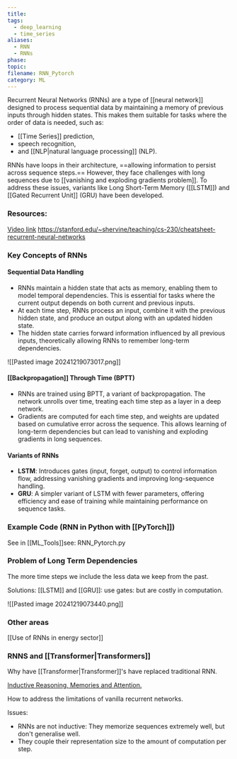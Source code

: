 ```yaml
---
title: 
tags:
  - deep_learning
  - time_series
aliases:
  - RNN
  - RNNs
phase: 
topic: 
filename: RNN_Pytorch
category: ML
---
```

Recurrent Neural Networks (RNNs) are a type of [[neural network]] designed to process sequential data by maintaining a memory of previous inputs through hidden states. This makes them suitable for tasks where the order of data is needed, such as:

- [[Time Series]] prediction, 
- speech recognition, 
- and [[NLP|natural language processing]] (NLP). 

RNNs have loops in their architecture, ==allowing information to persist across sequence steps.== However, they face challenges with long sequences due to [[vanishing and exploding gradients problem]]. To address these issues, variants like Long Short-Term Memory ([[LSTM]]) and [[Gated Recurrent Unit]] (GRU) have been developed.
### Resources:
[Video link](https://www.youtube.com/watch?v=TLLqsEyt8NI&list=PLcWfeUsAys2nPgh-gYRlexc6xvscdvHqX&index=9)
https://stanford.edu/~shervine/teaching/cs-230/cheatsheet-recurrent-neural-networks

### Key Concepts of RNNs

#### Sequential Data Handling
- RNNs maintain a hidden state that acts as memory, enabling them to model temporal dependencies. This is essential for tasks where the current output depends on both current and previous inputs.
- At each time step, RNNs process an input, combine it with the previous hidden state, and produce an output along with an updated hidden state.
- The hidden state carries forward information influenced by all previous inputs, theoretically allowing RNNs to remember long-term dependencies.

![[Pasted image 20241219073017.png]]


#### [[Backpropagation]] Through Time (BPTT)
- RNNs are trained using BPTT, a variant of backpropagation. The network unrolls over time, treating each time step as a layer in a deep network.
- Gradients are computed for each time step, and weights are updated based on cumulative error across the sequence. This allows learning of long-term dependencies but can lead to vanishing and exploding gradients in long sequences.
#### Variants of RNNs
- **LSTM**: Introduces gates (input, forget, output) to control information flow, addressing vanishing gradients and improving long-sequence handling.
- **GRU**: A simpler variant of LSTM with fewer parameters, offering efficiency and ease of training while maintaining performance on sequence tasks.
### Example Code (RNN in Python with [[PyTorch]])

See in [[ML_Tools]]see: RNN_Pytorch.py

### Problem of Long Term Dependencies

The more time steps we include the less data we keep from the past.

Solutions: [[LSTM]] and [[GRU]]: use gates: but are costly in computation.

![[Pasted image 20241219073440.png]]

### Other areas

[[Use of RNNs in energy sector]]

### RNNS and [[Transformer|Transformers]]

Why have [[Transformer|Transformer]]'s have replaced traditional RNN.

[Inductive Reasoning, Memories and Attention.](https://karpathy.github.io/2015/05/21/rnn-effectiveness/)

How to address the limitations of vanilla recurrent networks. 

Issues:
- RNNs are not inductive: They memorize sequences extremely well, but don't generalise well.
- They couple their representation size to the amount of computation per step. 
